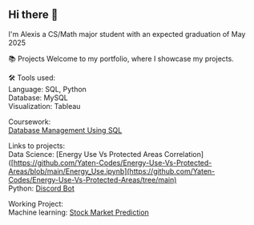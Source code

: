 ## Hi there 👋

I'm Alexis a CS/Math major student with an expected graduation of May 2025

📚 Projects
Welcome to my portfolio, where I showcase my projects.

🛠️ Tools used:<br/>
Language: SQL, Python <br/>
Database: MySQL<br/>
Visualization: Tableau <br/>

Coursework:  <br/>
[Database Management Using SQL](https://github.com/Yaten-Codes/Database-Management-Coursework)

Links to projects:<br/>
Data Science: [Energy Use Vs Protected Areas Correlation]([https://github.com/Yaten-Codes/Energy-Use-Vs-Protected-Areas/blob/main/Energy_Use.ipynb](https://github.com/Yaten-Codes/Energy-Use-Vs-Protected-Areas/tree/main) <br/>
Python: [Discord Bot](https://github.com/Yaten-Codes/Discord-Bot-Project/blob/main/Latest_updated/Book_Bot.py)

Working Project:<br/>
Machine learning: [Stock Market Prediction](https://github.com/Yaten-Codes/Stock_market_prediction)




<!--  
Here are some ideas to get you started:
- 🔭 I’m currently working on ...
- 🌱 I’m currently learning ...
- 👯 I’m looking to collaborate on ...
- 🤔 I’m looking for help with ...
- 💬 Ask me about ...
- 📫 How to reach me: ...
- 😄 Pronouns: ...
- ⚡ Fun fact: ...
-->
